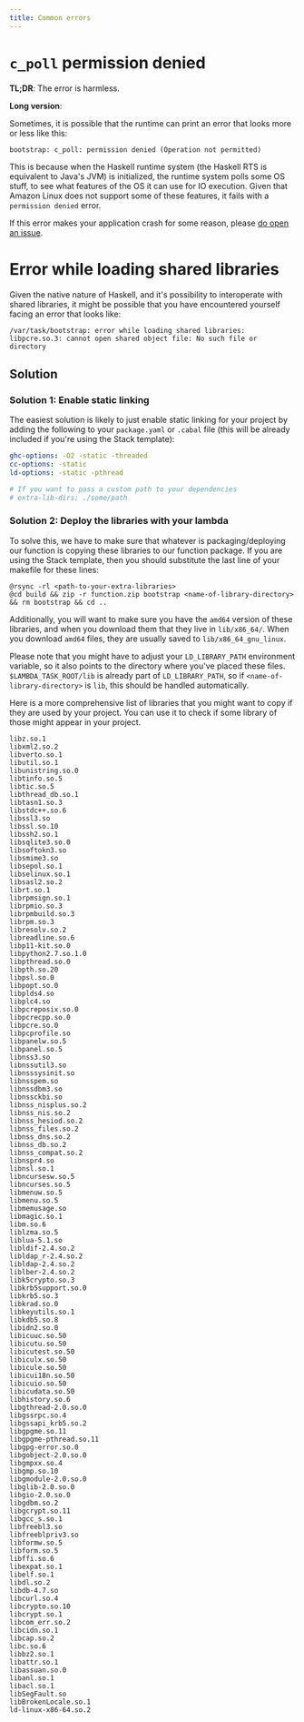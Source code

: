 ```yaml
---
title: Common errors
---
```


# `c_poll` permission denied

**TL;DR**: The error is harmless.

**Long version**:

Sometimes, it is possible that the runtime can print an error that looks more or less like this:

```text
bootstrap: c_poll: permission denied (Operation not permitted)
```

This is because when the Haskell runtime system (the Haskell RTS is equivalent to Java's JVM) is initialized, the
runtime system polls some OS stuff, to see what features of the OS it can use for IO execution. Given that Amazon Linux
does not support some of these features, it fails with a `permission denied` error.

If this error makes your application crash for some reason, please [do open an issue](https://github.com/theam/aws-lambda-haskell-runtime/issues/43).

# Error while loading shared libraries

Given the native nature of Haskell, and it's possibility to interoperate with shared libraries,
it might be possible that you have encountered yourself facing an error that looks like:

```text
/var/task/bootstrap: error while loading shared libraries: libpcre.so.3: cannot open shared object file: No such file or directory
```

## Solution

### Solution 1: Enable static linking

The easiest solution is likely to just enable static linking for your project by adding the following to your `package.yaml` or `.cabal` file (this will be already included if you're using the Stack template):

```yaml
ghc-options: -O2 -static -threaded
cc-options: -static
ld-options: -static -pthread

# If you want to pass a custom path to your dependencies
# extra-lib-dirs: ./some/path
```

### Solution 2: Deploy the libraries with your lambda

To solve this, we have to make sure that whatever is packaging/deploying our function is copying these libraries to our function package. If you are using the Stack template, then you should substitute the last line of your makefile for these lines:

```text
@rsync -rl <path-to-your-extra-libraries>
@cd build && zip -r function.zip bootstrap <name-of-library-directory> && rm bootstrap && cd ..
```

Additionally, you will want to make sure you have the `amd64` version of these libraries, and when you download them that they live in `lib/x86_64/`. When you download `amd64` files, they are usually saved to `lib/x86_64_gnu_linux`.

Please note that you might have to adjust your `LD_LIBRARY_PATH` environment variable, so it also points to the directory where you've
placed these files. `$LAMBDA_TASK_ROOT/lib` is already part of `LD_LIBRARY_PATH`, so if `<name-of-library-directory>` is `lib`, this should be handled automatically.

Here is a more comprehensive list of libraries that you might want to copy if they are used by your project. You can use it to check if
some library of those might appear in your project.

```text
libz.so.1
libxml2.so.2
libverto.so.1
libutil.so.1
libunistring.so.0
libtinfo.so.5
libtic.so.5
libthread_db.so.1
libtasn1.so.3
libstdc++.so.6
libssl3.so
libssl.so.10
libssh2.so.1
libsqlite3.so.0
libsoftokn3.so
libsmime3.so
libsepol.so.1
libselinux.so.1
libsasl2.so.2
librt.so.1
librpmsign.so.1
librpmio.so.3
librpmbuild.so.3
librpm.so.3
libresolv.so.2
libreadline.so.6
libp11-kit.so.0
libpython2.7.so.1.0
libpthread.so.0
libpth.so.20
libpsl.so.0
libpopt.so.0
libplds4.so
libplc4.so
libpcreposix.so.0
libpcrecpp.so.0
libpcre.so.0
libpcprofile.so
libpanelw.so.5
libpanel.so.5
libnss3.so
libnssutil3.so
libnsssysinit.so
libnsspem.so
libnssdbm3.so
libnssckbi.so
libnss_nisplus.so.2
libnss_nis.so.2
libnss_hesiod.so.2
libnss_files.so.2
libnss_dns.so.2
libnss_db.so.2
libnss_compat.so.2
libnspr4.so
libnsl.so.1
libncursesw.so.5
libncurses.so.5
libmenuw.so.5
libmenu.so.5
libmemusage.so
libmagic.so.1
libm.so.6
liblzma.so.5
liblua-5.1.so
libldif-2.4.so.2
libldap_r-2.4.so.2
libldap-2.4.so.2
liblber-2.4.so.2
libk5crypto.so.3
libkrb5support.so.0
libkrb5.so.3
libkrad.so.0
libkeyutils.so.1
libkdb5.so.8
libidn2.so.0
libicuuc.so.50
libicutu.so.50
libicutest.so.50
libiculx.so.50
libicule.so.50
libicui18n.so.50
libicuio.so.50
libicudata.so.50
libhistory.so.6
libgthread-2.0.so.0
libgssrpc.so.4
libgssapi_krb5.so.2
libgpgme.so.11
libgpgme-pthread.so.11
libgpg-error.so.0
libgobject-2.0.so.0
libgmpxx.so.4
libgmp.so.10
libgmodule-2.0.so.0
libglib-2.0.so.0
libgio-2.0.so.0
libgdbm.so.2
libgcrypt.so.11
libgcc_s.so.1
libfreebl3.so
libfreeblpriv3.so
libformw.so.5
libform.so.5
libffi.so.6
libexpat.so.1
libelf.so.1
libdl.so.2
libdb-4.7.so
libcurl.so.4
libcrypto.so.10
libcrypt.so.1
libcom_err.so.2
libcidn.so.1
libcap.so.2
libc.so.6
libbz2.so.1
libattr.so.1
libassuan.so.0
libanl.so.1
libacl.so.1
libSegFault.so
libBrokenLocale.so.1
ld-linux-x86-64.so.2
```
